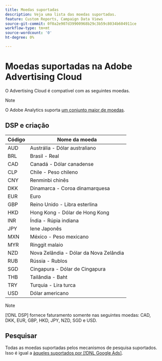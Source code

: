 ```yaml
---
title: Moedas suportadas
description: Veja uma lista das moedas suportadas.
feature: Custom Reports, Campaign Data Views
source-git-commit: 0f0a2e907d39900968b29c3b59c8034b604911ce
workflow-type: tm+mt
source-wordcount: '0'
ht-degree: 0%

---
```



# Moedas suportadas na Adobe Advertising Cloud

O Advertising Cloud é compatível com as seguintes moedas.

>[!NOTE]
>
>O Adobe Analytics suporta [um conjunto maior de moedas](https://experienceleague.adobe.com/docs/analytics/admin/admin-tools/currency.html).

## DSP e criação

| Código | Nome da moeda |
| ------ | -------------- |
| AUD | Austrália - Dólar australiano |
| BRL | Brasil - Real |
| CAD | Canadá - Dólar canadense |
| CLP | Chile - Peso chileno |
| CNY | Renminbi chinês |
| DKK | Dinamarca - Coroa dinamarquesa |
| EUR | Euro |
| GBP | Reino Unido - Libra esterlina |
| HKD | Hong Kong - Dólar de Hong Kong |
| INR | Índia - Rúpia indiana |
| JPY | Iene Japonês |
| MXN | México - Peso mexicano |
| MYR | Ringgit malaio |
| NZD | Nova Zelândia - Dólar da Nova Zelândia |
| RUB | Rússia - Rublos |
| SGD | Cingapura - Dólar de Cingapura |
| THB | Tailândia - Baht |
| TRY | Turquia - Lira turca |
| USD | Dólar americano |

>[!NOTE]
>
> [!DNL DSP] fornece faturamento somente nas seguintes moedas: CAD, DKK, EUR, GBP, HKD, JPY, NZD, SGD e USD.

## Pesquisar

Todas as moedas suportadas pelos mecanismos de pesquisa suportados. Isso é igual a [àqueles suportados por [!DNL Google Ads]](https://developers.google.com/adwords/api/docs/appendix/codes-formats#currency-codes).
